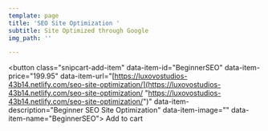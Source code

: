 ```yaml
---
template: page
title: 'SEO Site Optimization '
subtitle: Site Optimized through Google
img_path: ''

---
```

<button class="snipcart-add-item"
data-item-id="BeginnerSEO"
data-item-price="199.95"
data-item-url="[https://luxovostudios-43b14.netlify.com/seo-site-optimization/](https://luxovostudios-43b14.netlify.com/seo-site-optimization/ "https://luxovostudios-43b14.netlify.com/seo-site-optimization/")" data-item-description="Beginner SEO Site Optimization" data-item-image="" data-item-name="BeginnerSEO"> Add to cart </button>